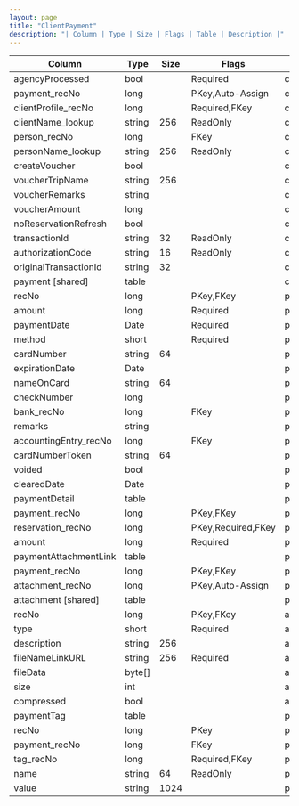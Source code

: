 ```yaml
---
layout: page
title: "ClientPayment"
description: "| Column | Type | Size | Flags | Table | Description |"
---
```




| Column | Type | Size | Flags | Table | Description |
| ------ | ---- | ---- | ----- | ----- | ----------- |
| agencyProcessed | bool |  | Required | clientPayment | 
| payment_recNo | long |  | PKey,Auto-Assign | clientPayment | 
| clientProfile_recNo | long |  | Required,FKey | clientPayment | 
| clientName_lookup | string | 256 | ReadOnly | clientPayment | 
| person_recNo | long |  | FKey | clientPayment | 
| personName_lookup | string | 256 | ReadOnly | clientPayment | 
| createVoucher | bool |  |  | clientPayment | 
| voucherTripName | string | 256 |  | clientPayment | 
| voucherRemarks | string |  |  | clientPayment | 
| voucherAmount | long |  |  | clientPayment | 
| noReservationRefresh | bool |  |  | clientPayment | 
| transactionId | string | 32 | ReadOnly | clientPayment | 
| authorizationCode | string | 16 | ReadOnly | clientPayment | 
| originalTransactionId | string | 32 |  | clientPayment | 
| payment  [shared] | table |  |  | clientPayment | 
| recNo | long |  | PKey,FKey | payment | 
| amount | long |  | Required | payment | 
| paymentDate | Date |  | Required | payment | 
| method | short |  | Required | payment | 
| cardNumber | string | 64 |  | payment | 
| expirationDate | Date |  |  | payment | 
| nameOnCard | string | 64 |  | payment | 
| checkNumber | long |  |  | payment | 
| bank_recNo | long |  | FKey | payment | 
| remarks | string |  |  | payment | 
| accountingEntry_recNo | long |  | FKey | payment | 
| cardNumberToken | string | 64 |  | payment | 
| voided | bool |  |  | payment | 
| clearedDate | Date |  |  | payment | 
| paymentDetail  | table |  |  | payment | 
| payment_recNo | long |  | PKey,FKey | paymentDetail | 
| reservation_recNo | long |  | PKey,Required,FKey | paymentDetail | 
| amount | long |  | Required | paymentDetail | 
| paymentAttachmentLink  | table |  |  | payment | 
| payment_recNo | long |  | PKey,FKey | paymentAttachmentLink | 
| attachment_recNo | long |  | PKey,Auto-Assign | paymentAttachmentLink | 
| attachment  [shared] | table |  |  | paymentAttachmentLink | 
| recNo | long |  | PKey,FKey | attachment | 
| type | short |  | Required | attachment | 
| description | string | 256 |  | attachment | 
| fileNameLinkURL | string | 256 | Required | attachment | 
| fileData | byte[] |  |  | attachment | 
| size | int |  |  | attachment | 
| compressed | bool |  |  | attachment | 
| paymentTag  | table |  |  | payment | 
| recNo | long |  | PKey | paymentTag | 
| payment_recNo | long |  | FKey | paymentTag | 
| tag_recNo | long |  | Required,FKey | paymentTag | 
| name | string | 64 | ReadOnly | paymentTag | 
| value | string | 1024 |  | paymentTag | 


